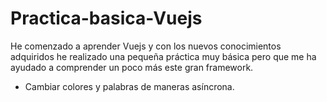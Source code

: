 # Practica-basica-Vuejs
He comenzado a aprender Vuejs y con los nuevos conocimientos adquiridos he realizado una pequeña práctica muy básica pero que me ha ayudado a comprender un poco más este gran framework.

- Cambiar colores y palabras de maneras asíncrona.
